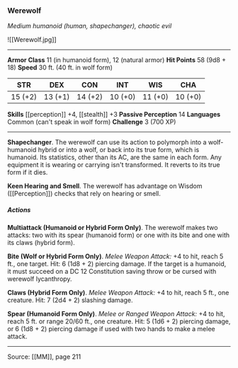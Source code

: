 ### Werewolf
_Medium humanoid (human, shapechanger), chaotic evil_

![[Werewolf.jpg]]




---

**Armor Class** 11 (in humanoid form), 12 (natural armor)
**Hit Points** 58 (9d8 + 18)
**Speed** 30 ft. (40 ft. in wolf form)

| STR     | DEX     | CON     | INT     | WIS     | CHA     |
|---------|---------|---------|---------|---------|---------|
| 15 (+2) | 13 (+1) | 14 (+2) | 10 (+0) | 11 (+0) | 10 (+0) |

**Skills** [[perception]] +4, [[stealth]] +3
**Passive Perception** 14
**Languages** Common (can't speak in wolf form)
**Challenge** 3 (700 XP)

---

**Shapechanger**. The werewolf can use its action to polymorph into a wolf-humanoid hybrid or into a wolf, or back into its true form, which is humanoid. Its statistics, other than its AC, are the same in each form. Any equipment it is wearing or carrying isn't transformed. It reverts to its true form if it dies.

**Keen Hearing and Smell**. The werewolf has advantage on Wisdom ([[Perception]]) checks that rely on hearing or smell.

##### Actions
**Multiattack (Humanoid or Hybrid Form Only)**. The werewolf makes two attacks: two with its spear (humanoid form) or one with its bite and one with its claws (hybrid form).

**Bite (Wolf or Hybrid Form Only)**. _Melee Weapon Attack:_ +4 to hit, reach 5 ft., one target. Hit: 6 (1d8 + 2) piercing damage. If the target is a humanoid, it must succeed on a DC 12 Constitution saving throw or be cursed with werewolf lycanthropy.

**Claws (Hybrid Form Only)**. _Melee Weapon Attack:_ +4 to hit, reach 5 ft., one creature. Hit: 7 (2d4 + 2) slashing damage.

**Spear (Humanoid Form Only)**. _Melee or Ranged Weapon Attack:_ +4 to hit, reach 5 ft. or range 20/60 ft., one creature. Hit: 5 (1d6 + 2) piercing damage, or 6 (1d8 + 2) piercing damage if used with two hands to make a melee attack.


---

Source: [[MM]], page 211